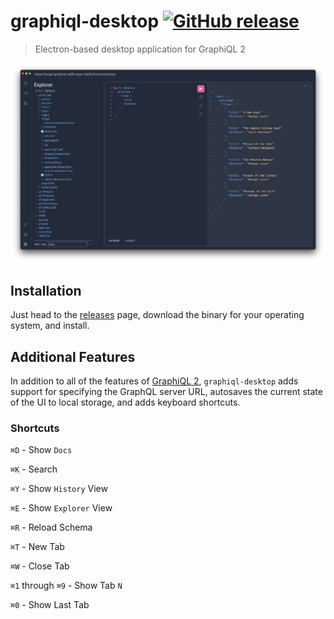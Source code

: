 # graphiql-desktop [![GitHub release](https://img.shields.io/github/v/release/ekampf/graphiql-desktop)](https://github.com/ekampf/graphiql-desktop/releases)

> Electron-based desktop application for GraphiQL 2

![GraphiQL Desktop](./assets/screenshot.png)

## Installation

Just head to the [releases](https://github.com/ekampf/graphiql-desktop/releases) page, download the binary for your operating system, and install.

## Additional Features

In addition to all of the features of [GraphiQL 2](https://github.com/graphql/graphiql), `graphiql-desktop` adds support for specifying the GraphQL server URL, autosaves the current state of the UI to local storage, and adds keyboard shortcuts.

### Shortcuts

`⌘D` - Show `Docs`

`⌘K` - Search

`⌘Y` - Show `History` View

`⌘E` - Show `Explorer` View

`⌘R` - Reload Schema

`⌘T` - New Tab

`⌘W` - Close Tab

`⌘1` through `⌘9` - Show Tab `N`

`⌘0` - Show Last Tab
